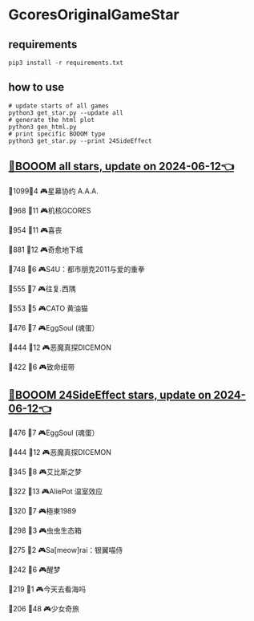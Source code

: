# GcoresOriginalGameStar

## requirements
```
pip3 install -r requirements.txt
```

## how to use
```
# update starts of all games
python3 get_star.py --update all
# generate the html plot
python3 gen_html.py
# print specific BOOOM type
python3 get_star.py --print 24SideEffect
```

## [🔗BOOOM all stars, update on 2024-06-12👈](https://raw.githack.com/sichaozhang1112/GcoresOriginalGameStar/main/html/all.html) 
🌟1099👥4   🎮星幕协约 A.A.A.        

🌟968 👥11  🎮机核GCORES           

🌟954 👥11  🎮喜丧                 

🌟881 👥12  🎮奇愈地下城              

🌟748 👥6   🎮S4U：都市朋克2011与爱的重拳  

🌟555 👥7   🎮往复.西隅              

🌟553 👥5   🎮CATO 黄油猫           

🌟476 👥7   🎮EggSoul (魂蛋）       

🌟444 👥12  🎮恶魔真探DICEMON        

🌟422 👥6   🎮致命纽带               

## [🔗BOOOM 24SideEffect stars, update on 2024-06-12👈](https://raw.githack.com/sichaozhang1112/GcoresOriginalGameStar/main/html/24SideEffect.html) 
🌟476 👥7   🎮EggSoul (魂蛋）       

🌟444 👥12  🎮恶魔真探DICEMON        

🌟345 👥8   🎮艾比斯之梦              

🌟322 👥13  🎮AliePot 温室效应       

🌟320 👥7   🎮極東1989             

🌟298 👥3   🎮虫虫生态箱              

🌟275 👥2   🎮Sa[meow]rai：银翼喵侍   

🌟242 👥6   🎮醒梦                 

🌟219 👥1   🎮今天去看海吗             

🌟206 👥48  🎮少女奇旅               


